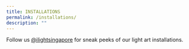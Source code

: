 ```yaml
---
title: INSTALLATIONS
permalink: /installations/
description: ""
---
```

<p style="font-size:17px, line-height:40px">
Follow us <a target="_blank" href="https://www.instagram.com/ilightsingapore">@ilightsingapore</a> for sneak peeks of our light art installations.</p>